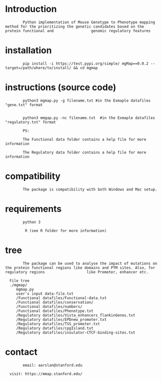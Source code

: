 # Introduction

            Python implementation of Mouse Genotype to Phenotype mapping method for the prioritizing the genetic candidates based on the protein functional and                 genomic regulatory features

# installation
   
            pip install -i https://test.pypi.org/simple/ mgMap==0.0.2 --target=/path/where/to/install/ && cd mgmap
            
            
# instructions (source code)
            
            python3 mgmap.py -g filename.txt #in the Exmaple datafiles "gene.txt" format
   
            
            python3 mmgap.py -nc filename.txt  #in the Exmaple datafiles "regulatory.txt" format
   
            PS: 
   
            The Functional data folder contains a help file for more information
      
            The Regulatory data folder contains a help file for more information
         
# compatibility

            The package is compatibility with both Windows and Mac setup. 
    
# requirements

            python 3 
    
             R (see R folder for more information)

# tree

            The package can be used to analyse the impact of mutations on the protein functional regions like domains and PTM sites. Also, for regulatory regions                   like Promoter, enhancer etc.
    
      File tree
      ./mgmap/
         mgmap.py
         user's input data-file.txt
         /Functional datafiles/Functional-data.txt
         /Functional datafiles/conservation/
         /Functional datafiles/numbers/
         /Functional datafiles/Phenotype.txt
         /Regulatory datafiles/Vista_enhancers_flankinGenes.txt
         /Regulatory datafiles/EPDnew_promoter.txt
         /Regulatory datafiles/TSS_promoter.txt
         /Regulatory datafiles/cpgIsland.txt
         /Regulatory datafiles/insulator-CTCF-binding-sites.txt

# contact

            email: aarslan@stanford.edu 
   
      visit: https://mmap.stanford.edu/
